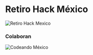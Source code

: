 # Retiro Hack México

![Retiro Hack Mexico](http://gtocolabora.org/wp-content/uploads/2015/08/Retiro-poster-1200x400.png)

### Colaboran

![Codeando México](https://lh5.googleusercontent.com/zf0aMXbq_TqiCs1K7jSwDC1Vzvyfnw_l0PC9Sm5yU1N_2PKfggm1VvJ_xrCCyYjycXWCTHnxTS0VyP8=w1256-h558-rw)
